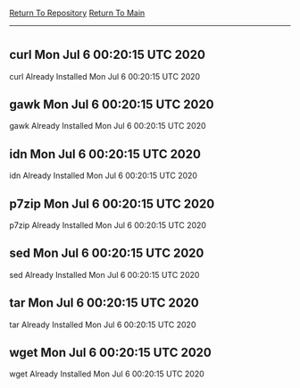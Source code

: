 [Return To Repository](https://github.com/deathbybandaid/piholeparser/)
[Return To Main](https://github.com/deathbybandaid/piholeparser/blob/master/RecentRunLogs/Mainlog.md)
____________________________________
# 
## curl Mon Jul  6 00:20:15 UTC 2020
curl Already Installed Mon Jul  6 00:20:15 UTC 2020
## gawk Mon Jul  6 00:20:15 UTC 2020
gawk Already Installed Mon Jul  6 00:20:15 UTC 2020
## idn Mon Jul  6 00:20:15 UTC 2020
idn Already Installed Mon Jul  6 00:20:15 UTC 2020
## p7zip Mon Jul  6 00:20:15 UTC 2020
p7zip Already Installed Mon Jul  6 00:20:15 UTC 2020
## sed Mon Jul  6 00:20:15 UTC 2020
sed Already Installed Mon Jul  6 00:20:15 UTC 2020
## tar Mon Jul  6 00:20:15 UTC 2020
tar Already Installed Mon Jul  6 00:20:15 UTC 2020
## wget Mon Jul  6 00:20:15 UTC 2020
wget Already Installed Mon Jul  6 00:20:15 UTC 2020
